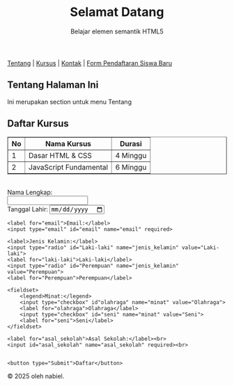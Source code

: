 <!DOCTYPE html>
<html lang="id"
<head>
    <meta charset="UTF-8">
    <meta name="viewport" content="width=device-width,initial-scale=1.0">
    <title>Latihan 1 - HTML5</title>
</head>
<body>
    <header>
        <h1>Selamat Datang</h1>
        <p>Belajar elemen semantik HTML5</p>
    </header>
    <nav>
        <a href="#tentang">Tentang</a> |
        <a href="#kursus">Kursus</a> |
        <a href="#kontak">Kontak</a> |
        <a href="#form Pendaftaran Siswa Baru">Form Pendaftaran Siswa Baru</a>
    </nav>
 <section id="tentang">
        <h2>Tentang Halaman Ini</h2>
        <p>Ini merupakan section untuk menu Tentang</p>
    </section>
<section id="kursus">
    <h2>Daftar Kursus</h2>
    <table border="1"
    <tr>
        <th>No</td>
        <th>Nama Kursus</th>
        <th>Durasi</th>
    </tr>
    <tr>
        <td>1</td>
        <td>Dasar HTML & CSS</td>
        <td>4 Minggu</td>
    </tr>
    <tr>
        <td>2</td>
        <td>JavaScript Fundamental</td>
        <td>6 Minggu</td>
    </tr>
    </table>
</section> 
<br>
<form>
    <label for="nama Lengkap">Nama Lengkap:</label><br>
    <input type="text" id="nama Lengkap=" name="nama Lengkap required">
    <br>
    <label for="tanggal_lahir">Tanggal Lahir:</label>
    <input type="date" id="tanggal_lahir" name="tanggal_lahir" required>
    
    <label for="email">Email:</label>
    <input type="email" id="email" name="email" required>
    
    <label>Jenis Kelamin:</label>
    <input type="radio" id="Laki-laki" name="jenis_kelamin" value="Laki-laki">
    <label for="laki-laki">Laki-laki</label>
    <input type="radio" id="Perempuan" name="jenis_kelamin" value="Perempuan">
    <label for="Perempuan">Perempuan</label>
    
    <fieldset>
        <legend>Minat:</legend>
        <input type="checkbox" id"olahraga" name="minat" value="Olahraga">
        <label for="olahraga">Olahraga</label>
        <input type="checkbox" id="seni" name="minat" value="Seni">
        <label for="seni">Seni</label>
    </fieldset>

    <label for="asal_sekolah">Asal Sekolah:</label><br>
    <input id="asal_sekolah" name="asal_sekolah" required><br>
    

    <button type="Submit">Daftar</button>
</form>
    
<p>
    <footer>
        <p>&copy; 2025 oleh nabiel. </p>
    </footer>
</body>
</html>

